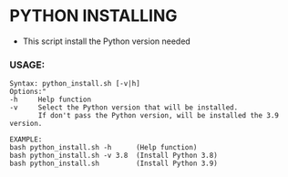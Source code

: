 # **PYTHON INSTALLING**
- This script install the Python version needed

### **USAGE:**
```
Syntax: python_install.sh [-v|h]
Options:"
-h     Help function
-v     Select the Python version that will be installed.
       If don't pass the Python version, will be installed the 3.9 version.
```
```
EXAMPLE:
bash python_install.sh -h      (Help function)
bash python_install.sh -v 3.8  (Install Python 3.8)
bash python_install.sh         (Install Python 3.9)
```